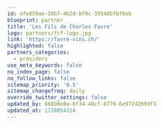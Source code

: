 ```yaml
---
id: efe859ae-18b7-4b2d-bf9c-3554dbfbf6eb
blueprint: partner
title: 'Les Fils de Charles Favre'
logo: partners/fcf-logo.jpg
link: 'https://favre-vins.ch/'
highlighted: false
partners_categories:
  - providers
use_meta_keywords: false
no_index_page: false
no_follow_links: false
sitemap_priority: '0.5'
sitemap_changefreq: daily
override_twitter_settings: false
updated_by: 668b8e8a-6f34-46cf-8776-6e9724209df3
updated_at: 1728854314
---
```

